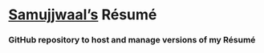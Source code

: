 # [Samujjwaal’s](https://www.linkedin.com/in/samujjwaal/) Résumé

### GitHub repository to host and manage versions of my Résumé

<!--pandoc -s SamujjwaalDey.docx --wrap=none -t markdown -o resume.md-->

